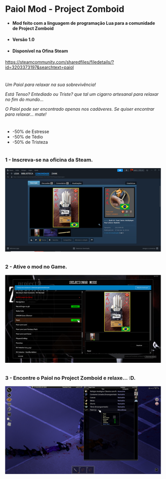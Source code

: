 # Paiol Mod - Project Zomboid

- #### Mod feito com a linguagem de programação Lua para a comunidade de Project Zomboid
- #### Versão 1.0
- #### Disponível na Ofina Steam 
https://steamcommunity.com/sharedfiles/filedetails/?id=3203373197&searchtext=paiol

#

*Um Paiol para relaxar na sua sobrevivência!*

*Está Tenso? Entediado ou Triste? que tal um cigarro artesanal para relaxar no fim do mundo...*

*O Paiol pode ser encontrado apenas nos cadáveres.*
*Se quiser encontrar para relaxar... mate!*

#

 - -50% de Estresse
 - -50% de Tédio
 - -50% de Tristeza 
#

### 1 - Inscreva-se na oficina da Steam.
<div>
<img align="center"
<img src="oficina.png" />
</div>

#

### 2 - Ative o mod no Game.
<div>
<img align="center"
<img src="modGame.png" />
</div>

#

### 3 - Encontre o Paiol no Project Zomboid e relaxe... :D.
<div>
<img align="center"
<img src="game.png" />
</div>

#




 
